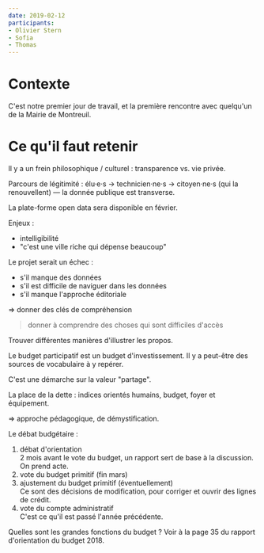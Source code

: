 ```yaml
---
date: 2019-02-12
participants:
- Olivier Stern
- Sofia
- Thomas
---
```


# Contexte

C'est notre premier jour de travail, et la première rencontre avec quelqu'un de la Mairie de Montreuil.

# Ce qu'il faut retenir

Il y a un frein philosophique / culturel : transparence vs. vie privée.

Parcours de légitimité : élu·e·s → technicien·ne·s → citoyen·ne·s (qui la renouvellent) — la donnée publique est transverse.

La plate-forme open data sera disponible en février.

Enjeux :
- intelligibilité
- "c'est une ville riche qui dépense beaucoup"

Le projet serait un échec :
- s'il manque des données
- s'il est difficile de naviguer dans les données
- s'il manque l'approche éditoriale

⇒ donner des clés de compréhension

> donner à comprendre des choses qui sont difficiles d'accès

Trouver différentes manières d'illustrer les propos.

Le budget participatif est un budget d'investissement. Il y a peut-être des sources de vocabulaire à y repérer.

C'est une démarche sur la valeur "partage".

La place de la dette : indices orientés humains, budget, foyer et équipement.

⇒ approche pédagogique, de démystification.

Le débat budgétaire :

1. débat d'orientation<br>
2 mois avant le vote du budget, un rapport sert de base à la discussion. On prend acte.
2. vote du budget primitif (fin mars)
3. ajustement du budget primitif (éventuellement)<br>
Ce sont des décisions de modification, pour corriger et ouvrir des lignes de crédit.
4. vote du compte administratif<br>
C'est ce qu'il est passé l'année précédente.

Quelles sont les grandes fonctions du budget ? Voir à la page 35 du rapport d'orientation du budget 2018.
